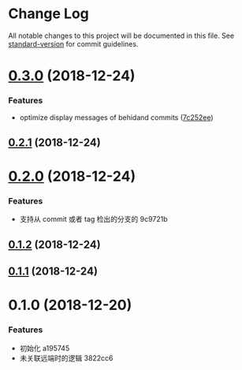 # Change Log

All notable changes to this project will be documented in this file. See [standard-version](https://github.com/conventional-changelog/standard-version) for commit guidelines.

<a name="0.3.0"></a>
# [0.3.0](https://github.com/yqz0203/check-code-ahead-of-master/compare/v0.2.1...v0.3.0) (2018-12-24)


### Features

* optimize display messages of behidand commits ([7c252ee](https://github.com/yqz0203/check-code-ahead-of-master/commit/7c252ee))



<a name="0.2.1"></a>
## [0.2.1](https://github.com/yqz0203/check-code-ahead-of-master/compare/v0.2.0...v0.2.1) (2018-12-24)



<a name="0.2.0"></a>
# [0.2.0](/compare/v0.1.2...v0.2.0) (2018-12-24)


### Features

* 支持从 commit 或者 tag 检出的分支的 9c9721b



<a name="0.1.2"></a>
## [0.1.2](/compare/v0.1.1...v0.1.2) (2018-12-24)



<a name="0.1.1"></a>
## [0.1.1](/compare/v0.1.0...v0.1.1) (2018-12-24)



<a name="0.1.0"></a>
# 0.1.0 (2018-12-20)


### Features

* 初始化 a195745
* 未关联远端时的逻辑 3822cc6
